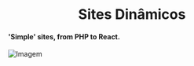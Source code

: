 <h1 align="center"> Sites Dinâmicos </h1>

#### 'Simple' sites, from PHP to React.
 
![Imagem](https://blog.rocketseat.com.br/content/images/2019/05/Painel.png)
